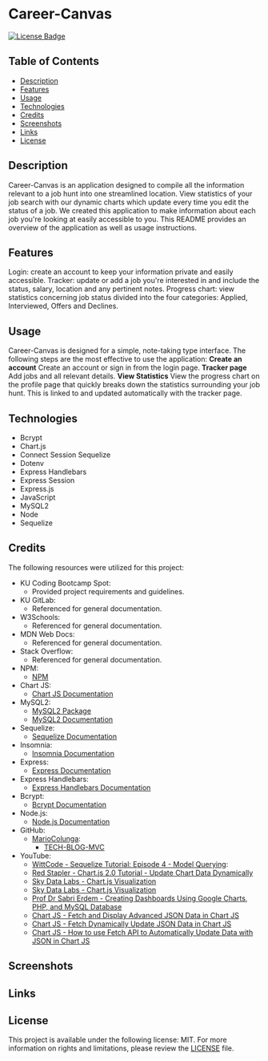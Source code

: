 # Career-Canvas
[![License Badge](https://img.shields.io/badge/license-MIT-green)](./LICENSE)

## Table of Contents

- [Description](#description)
- [Features](#features)
- [Usage](#usage)
- [Technologies](#technologies)
- [Credits](#credits)
- [Screenshots](#screenshots)
- [Links](#links)
- [License](#license)

## Description

Career-Canvas is an application designed to compile all the information relevant to a job hunt into one streamlined location. View statistics of your job search with our dynamic charts which update every time you edit the status of a job. We created this application to make information about each job you're looking at easily accessible to you. This README provides an overview of the application as well as usage instructions.

## Features

Login: create an account to keep your information private and easily accessible. Tracker: update or add a job you're interested in and include the status, salary, location and any pertinent notes. Progress chart: view statistics concerning job status divided into the four categories: Applied, Interviewed, Offers and Declines.

## Usage

Career-Canvas is designed for a simple, note-taking type interface. The following steps are the most effective to use the application:
**Create an account**
Create an account or sign in from the login page.
**Tracker page**
Add jobs and all relevant details.
**View Statistics**
View the progress chart on the profile page that quickly breaks down the statistics surrounding your job hunt. This is linked to and updated automatically with the tracker page.

## Technologies

- Bcrypt
- Chart.js
- Connect Session Sequelize
- Dotenv
- Express Handlebars
- Express Session
- Express.js
- JavaScript
- MySQL2
- Node
- Sequelize

## Credits

The following resources were utilized for this project:

- KU Coding Bootcamp Spot:
    - Provided project requirements and guidelines.
- KU GitLab:
    - Referenced for general documentation.
- W3Schools:
    - Referenced for general documentation.
- MDN Web Docs:
    - Referenced for general documentation.
- Stack Overflow:
    - Referenced for general documentation.
- NPM:
    - [NPM](https://npmjs.com)
- Chart JS:
    - [Chart JS Documentation](https://www.chartjs.org/docs/latest/getting-started/)
- MySQL2:
    - [MySQL2 Package](https://www.npmjs.com/package/mysql2)
    - [MySQL2 Documentation](https://github.com/sidorares/node-mysql2/tree/master/documentation/en)
- Sequelize:
    - [Sequelize Documentation](https://sequelize.org/docs/v6/category/core-concepts/)
- Insomnia:
    - [Insomnia Documentation](https://docs.insomnia.rest)
- Express:
    - [Express Documentation](https://expressjs.com/en/5x/api.html)
- Express Handlebars:
    - [Express Handlebars Documentation](https://www.npmjs.com/package/express-handlebars)
- Bcrypt:
    - [Bcrypt Documentation](https://www.npmjs.com/package/bcrypt)
- Node.js:
    - [Node.js Documentation](https://nodejs.org/docs/latest/api/documentation.html)
- GitHub:
    - [MarioColunga](https://github.com/MarioColunga):
        - [TECH-BLOG-MVC](https://github.com/MarioColunga/TECH-BLOG-MVC/tree/main)
- YouTube:
    - [WittCode - Sequelize Tutorial: Episode 4 - Model Querying](https://www.youtube.com/watch?v=jWdVy265Q-A&list=PLkqiWyX-_Lov8qmMOVn4SEQwr9yOjNn3f&index=4&pp=iAQB):
    - [Red Stapler - Chart.js 2.0 Tutorial - Update Chart Data Dynamically](https://www.youtube.com/watch?v=De-zusP8QVM&list=PLBG4BJt8bo9rrPibhKLbpe-z1Dkk2VJjO&index=14&t=10s&pp=iAQB)
    - [Sky Data Labs - Chart.js Visualization](https://www.youtube.com/watch?v=dMNBuLcbOPY&list=PLBG4BJt8bo9rrPibhKLbpe-z1Dkk2VJjO&index=16&t=5s&pp=iAQB)
    - [Sky Data Labs - Chart.js Visualization](https://www.youtube.com/watch?v=dMNBuLcbOPY&list=PLBG4BJt8bo9rrPibhKLbpe-z1Dkk2VJjO&index=16&t=5s&pp=iAQB)
    - [Prof Dr Sabri Erdem - Creating Dashboards Using Google Charts, PHP, and MySQL Database](https://www.youtube.com/watch?v=mKOz5fZ8HV0&list=PLBG4BJt8bo9rrPibhKLbpe-z1Dkk2VJjO&index=3&t=842s&pp=iAQB)
    - [Chart JS - Fetch and Display Advanced JSON Data in Chart JS](https://www.youtube.com/watch?v=mw5i_QGDomw&t=978s&pp=ygUXc2VxdWVsaXplIHdpdGggY2hhcnQuanM%3D)
    - [Chart JS - Fetch Dynamically Update JSON Data in Chart JS](https://www.youtube.com/watch?v=XA65_9LX0Vo&t=86s&pp=ygUdZmV0Y2ggZHluYW1pY2FsbHkgdXBkYXRlIGpzb24%3D)
    - [Chart JS - How to use Fetch API to Automatically Update Data with JSON in Chart JS](https://www.youtube.com/watch?v=7KBwz1pcQsw&pp=ygUdZmV0Y2ggZHluYW1pY2FsbHkgdXBkYXRlIGpzb24%3D)

## Screenshots

## Links

## License

This project is available under the following license: MIT. For more information on rights and limitations, please review the [LICENSE](./LICENSE) file.
